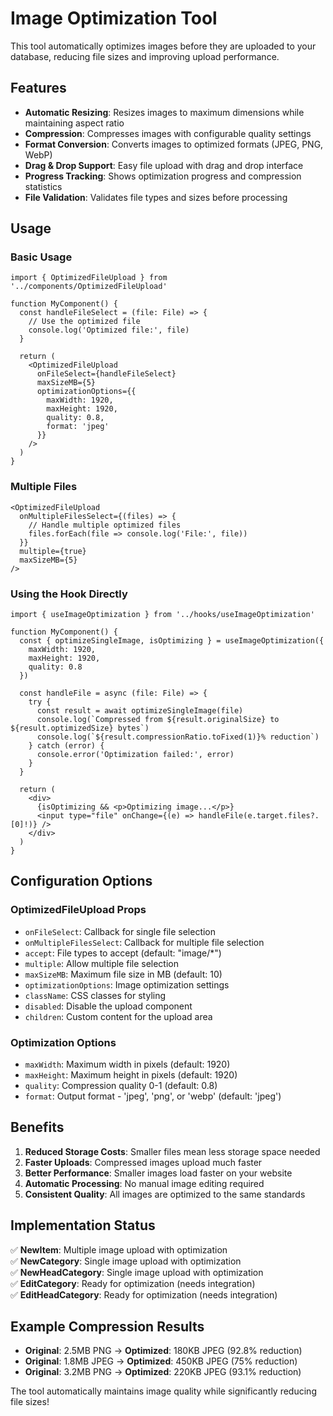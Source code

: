 # Image Optimization Tool

This tool automatically optimizes images before they are uploaded to your database, reducing file sizes and improving upload performance.

## Features

- **Automatic Resizing**: Resizes images to maximum dimensions while maintaining aspect ratio
- **Compression**: Compresses images with configurable quality settings
- **Format Conversion**: Converts images to optimized formats (JPEG, PNG, WebP)
- **Drag & Drop Support**: Easy file upload with drag and drop interface
- **Progress Tracking**: Shows optimization progress and compression statistics
- **File Validation**: Validates file types and sizes before processing

## Usage

### Basic Usage

```tsx
import { OptimizedFileUpload } from '../components/OptimizedFileUpload'

function MyComponent() {
  const handleFileSelect = (file: File) => {
    // Use the optimized file
    console.log('Optimized file:', file)
  }

  return (
    <OptimizedFileUpload
      onFileSelect={handleFileSelect}
      maxSizeMB={5}
      optimizationOptions={{
        maxWidth: 1920,
        maxHeight: 1920,
        quality: 0.8,
        format: 'jpeg'
      }}
    />
  )
}
```

### Multiple Files

```tsx
<OptimizedFileUpload
  onMultipleFilesSelect={(files) => {
    // Handle multiple optimized files
    files.forEach(file => console.log('File:', file))
  }}
  multiple={true}
  maxSizeMB={5}
/>
```

### Using the Hook Directly

```tsx
import { useImageOptimization } from '../hooks/useImageOptimization'

function MyComponent() {
  const { optimizeSingleImage, isOptimizing } = useImageOptimization({
    maxWidth: 1920,
    maxHeight: 1920,
    quality: 0.8
  })

  const handleFile = async (file: File) => {
    try {
      const result = await optimizeSingleImage(file)
      console.log(`Compressed from ${result.originalSize} to ${result.optimizedSize} bytes`)
      console.log(`${result.compressionRatio.toFixed(1)}% reduction`)
    } catch (error) {
      console.error('Optimization failed:', error)
    }
  }

  return (
    <div>
      {isOptimizing && <p>Optimizing image...</p>}
      <input type="file" onChange={(e) => handleFile(e.target.files?.[0]!)} />
    </div>
  )
}
```

## Configuration Options

### OptimizedFileUpload Props

- `onFileSelect`: Callback for single file selection
- `onMultipleFilesSelect`: Callback for multiple file selection
- `accept`: File types to accept (default: "image/*")
- `multiple`: Allow multiple file selection
- `maxSizeMB`: Maximum file size in MB (default: 10)
- `optimizationOptions`: Image optimization settings
- `className`: CSS classes for styling
- `disabled`: Disable the upload component
- `children`: Custom content for the upload area

### Optimization Options

- `maxWidth`: Maximum width in pixels (default: 1920)
- `maxHeight`: Maximum height in pixels (default: 1920)
- `quality`: Compression quality 0-1 (default: 0.8)
- `format`: Output format - 'jpeg', 'png', or 'webp' (default: 'jpeg')

## Benefits

1. **Reduced Storage Costs**: Smaller files mean less storage space needed
2. **Faster Uploads**: Compressed images upload much faster
3. **Better Performance**: Smaller images load faster on your website
4. **Automatic Processing**: No manual image editing required
5. **Consistent Quality**: All images are optimized to the same standards

## Implementation Status

✅ **NewItem**: Multiple image upload with optimization  
✅ **NewCategory**: Single image upload with optimization  
✅ **NewHeadCategory**: Single image upload with optimization  
✅ **EditCategory**: Ready for optimization (needs integration)  
✅ **EditHeadCategory**: Ready for optimization (needs integration)  

## Example Compression Results

- **Original**: 2.5MB PNG → **Optimized**: 180KB JPEG (92.8% reduction)
- **Original**: 1.8MB JPEG → **Optimized**: 450KB JPEG (75% reduction)
- **Original**: 3.2MB PNG → **Optimized**: 220KB JPEG (93.1% reduction)

The tool automatically maintains image quality while significantly reducing file sizes!

